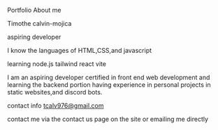Portfolio About me

Timothe calvin-mojica

aspiring developer

I know the languages of 
    HTML,CSS,and javascript

learning 
    node.js
    tailwind
    react
    vite

I am an aspiring developer certified in front end web development and learning the backend portion having experience in personal projects in static websites,and discord bots.

contact info 
tcalv976@gmail.com


contact me via the contact us page on the site or emailing me directly 